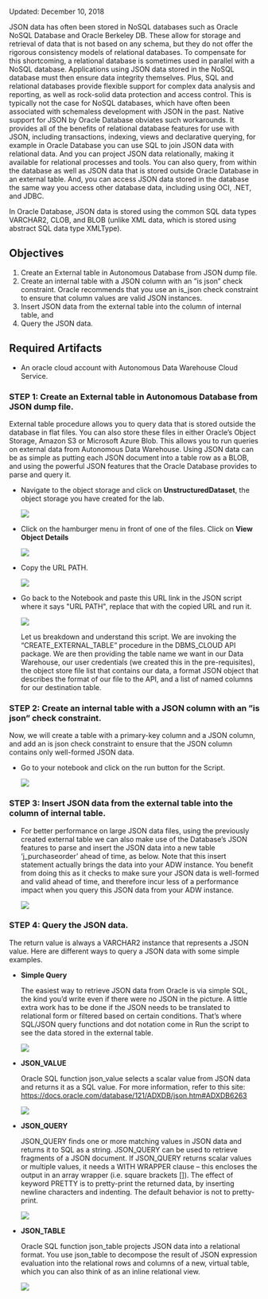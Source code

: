Updated: December 10, 2018

JSON data has often been stored in NoSQL databases such as Oracle NoSQL Database and Oracle Berkeley DB. These allow for storage and retrieval of data that is not based on any schema, but they do not offer the rigorous consistency models of relational databases.
To compensate for this shortcoming, a relational database is sometimes used in parallel with a NoSQL database. Applications using JSON data stored in the NoSQL database must then ensure data integrity themselves. Plus, SQL and relational databases provide flexible support for complex data analysis and reporting, as well as rock-solid data protection and access control. This is typically not the case for NoSQL databases, which have often been associated with schemaless development with JSON in the past. 
Native support for JSON by Oracle Database obviates such workarounds. It provides all of the benefits of relational database features for use with JSON, including transactions, indexing, views and declarative querying, for example in Oracle Database you can use SQL to join JSON data with relational data. And you can project JSON data relationally, making it available for relational processes and tools. You can also query, from within the database as well as JSON data that is stored outside Oracle Database in an external table.
And, you can access JSON data stored in the database the same way you access other database data, including using OCI, .NET, and JDBC.

In Oracle Database, JSON data is stored using the common SQL data types VARCHAR2, CLOB, and BLOB (unlike XML data, which is stored using abstract SQL data type XMLType). 

## Objectives

1. Create an External table in Autonomous Database from JSON dump file. 
2. Create an internal table with a JSON column with an ”is json” check constraint. Oracle recommends that you use an is_json check constraint to ensure that column values are valid JSON instances. 
3. Insert JSON data from the external table into the column of internal table, and 
4. Query the JSON data.

## Required Artifacts

- An oracle cloud account with Autonomous Data Warehouse Cloud Service.

### **STEP 1**: Create an External table in Autonomous Database from JSON dump file.

External table procedure allows you to query data that is stored outside the database in flat files. You can also store these files in either Oracle’s Object Storage, Amazon S3 or Microsoft Azure Blob. This allows you to run queries on external data from Autonomous Data Warehouse.
Using JSON data can be as simple as putting each JSON document into a table row as a BLOB, and using the powerful JSON features that the Oracle Database provides to parse and query it. 

- Navigate to the object storage and click on **UnstructuredDataset**, the object storage you have created for the lab.

  ![](images/UnstructuredData/os.png)    

- Click on the hamburger menu in front of one of the files. Click on **View Object Details**

  ![](images/UnstructuredData/os_view.png)    
  
- Copy the URL PATH.

  ![](images/UnstructuredData/url.png)    

- Go back to the Notebook and paste this URL link in the JSON script where it says "URL PATH", replace that with the copied URL and run it. 

  ![](images/UnstructuredData/jsonscript.png)    
  
  Let us breakdown and understand this script. We are invoking the “CREATE_EXTERNAL_TABLE” procedure in the DBMS_CLOUD API  package. We are then providing the table name we want in our Data Warehouse, our user credentials (we created this in the pre-requisites), the object store file list that contains our data, a format JSON object that describes the format of our file to the API, and a list of named columns for our destination table.


### **STEP 2**: Create an internal table with a JSON column with an ”is json” check constraint.

Now, we will create a table with a primary-key column and a JSON column, and add an is json check constraint to ensure that the JSON column contains only well-formed JSON data.

- Go to your notebook and click on the run button for the Script.  
    
  ![](images/UnstructuredData/tableisjson.png)

### **STEP 3**: Insert JSON data from the external table into the column of internal table.

- For better performance on large JSON data files, using the previously created external table we can also make use of the Database’s JSON features to parse and insert the JSON data into a new table ‘j_purchaseorder’ ahead of time, as below. 
  Note that this insert statement actually brings the data into your ADW instance. You benefit from doing this as it checks to make sure your JSON data is well-formed and valid ahead of time, and therefore incur less of a performance impact when you query this JSON data from your ADW instance.
 
  ![](images/UnstructuredData/insertintable.png)

### **STEP 4**: Query the JSON data.

The return value is always a VARCHAR2 instance that represents a JSON value. Here are different ways to query a JSON data with some simple examples.

- **Simple Query**

  The easiest way to retrieve JSON data from Oracle is via simple SQL, the kind you’d write even if there were no JSON in the picture. A little extra work has to be done if the JSON needs to be translated to relational form or filtered based on certain conditions. That’s where SQL/JSON query functions and dot notation come in
  Run the script to see the data stored in the external table. 

  ![](images/UnstructuredData/jsonresult.png)    
 
- **JSON_VALUE**

  Oracle SQL function json_value selects a scalar value from JSON data and returns it as a SQL value.
  For more information, refer to this site: https://docs.oracle.com/database/121/ADXDB/json.htm#ADXDB6263

  ![](images/UnstructuredData/betterview.png)    

- **JSON_QUERY**

  JSON_QUERY finds one or more matching values in JSON data and returns it to SQL as a string. JSON_QUERY can be used to retrieve fragments of a JSON document.
  If JSON_QUERY returns scalar values or multiple values, it needs a WITH WRAPPER clause – this encloses the output in an array wrapper (i.e. square brackets []).
  The effect of keyword PRETTY is to pretty-print the returned data, by inserting newline characters and indenting. The default behavior is not to pretty-print.

  ![](images/UnstructuredData/pretty.png)    

- **JSON_TABLE**

  Oracle SQL function json_table projects JSON data into a relational format. You use json_table to decompose the result of JSON expression evaluation into the relational rows and columns of a new, virtual table, which you can also think of as an inline relational view.

  ![](images/UnstructuredData/jsontable.png)    